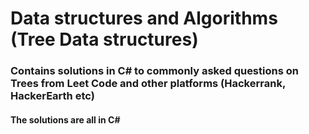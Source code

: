 # Data structures and Algorithms (Tree Data structures)

### Contains solutions in C# to commonly asked questions on Trees from Leet Code and other platforms (Hackerrank, HackerEarth etc)

#### The solutions are all in C#
